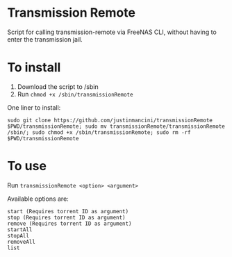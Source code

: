 # Transmission Remote

Script for calling transmission-remote via FreeNAS CLI, without having to enter the transmission jail.

# To install

1. Download the script to /sbin
2. Run `chmod +x /sbin/transmissionRemote`

One liner to install:

`sudo git clone https://github.com/justinmancini/transmissionRemote $PWD/transmissionRemote; sudo mv transmissionRemote/transmissionRemote /sbin/; sudo chmod +x /sbin/transmissionRemote; sudo rm -rf $PWD/transmissionRemote`

# To use

Run `transmissionRemote <option> <argument>`

Available options are:

    start (Requires torrent ID as argument)
    stop (Requires torrent ID as argument)
    remove (Requires torrent ID as argument)
    startAll
    stopAll
    removeAll
    list
